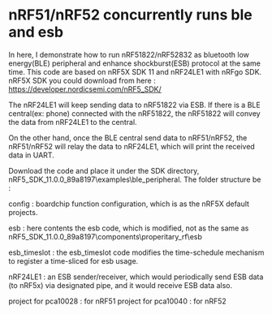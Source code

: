 # nRF51/nRF52 concurrently runs ble and esb
In here, I demonstrate how to run nRF51822/nRF52832 as bluetooth low energy(BLE) peripheral and enhance shockburst(ESB) protocol at the same time. This code are based on nRF5X SDK 11 and nRF24LE1 with nRFgo SDK. 
nRF5X SDK you could download from here : https://developer.nordicsemi.com/nRF5_SDK/


The nRF24LE1 will keep sending data to nRF51822 via ESB. If there is a BLE central(ex: phone) connected with the nRF51822, the nRF51822 will convey the data from nRF24LE1 to the central.

On the other hand, once the BLE central send data to nRF51/nRF52, the nRF51/nRF52 will relay the data to nRF24LE1, which will print the received data in UART.

Download the code and place it under the SDK directory, nRF5_SDK_11.0.0_89a8197\examples\ble_peripheral. 
The folder structure be : 

config : boardchip function configuration, which is as the nRF5X default projects.

esb : here contents the esb code, which is modified, not as the same as nRF5_SDK_11.0.0_89a8197\components\properitary_rf\esb

esb_timeslot : the esb_timeslot code modifies the time-schedule mechanism to register a time-sliced for esb usage.

nRF24LE1 : an ESB sender/receiver, which would periodically send ESB data (to nRF5x) via designated pipe, and it would receive ESB data also.

project for pca10028 : for nRF51
project for pca10040 : for nRF52



